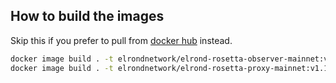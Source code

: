 ## How to build the images

Skip this if you prefer to pull from [docker hub](https://hub.docker.com/u/elrondnetwork) instead.

```bash
docker image build . -t elrondnetwork/elrond-rosetta-observer-mainnet:v1.2.30 -f ./observer/Dockerfile
docker image build . -t elrondnetwork/elrond-rosetta-proxy-mainnet:v1.1.17 -f ./proxy/Dockerfile
```